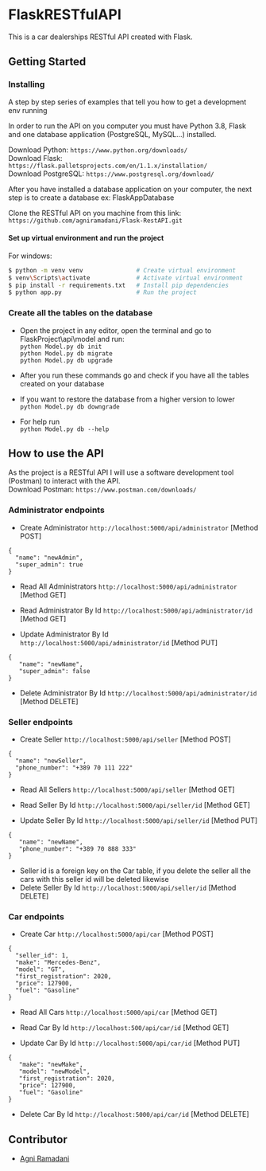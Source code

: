 # FlaskRESTfulAPI

This is a car dealerships RESTful API created with Flask.

## Getting Started

### Installing
A step by step series of examples that tell you how to get a development env running

In order to run the API on you computer you must have Python 3.8, Flask and one database application (PostgreSQL, MySQL...) installed.

Download Python:  ``` https://www.python.org/downloads/  ``` <br />
Download Flask:  ``` https://flask.palletsprojects.com/en/1.1.x/installation/  ``` <br />
Download PostgreSQL: ``` https://www.postgresql.org/download/ ``` <br />

After you have installed a database application on your computer, the next step is to create a database ex: FlaskAppDatabase

Clone the RESTful API on you machine from this link: ``` https://github.com/agniramadani/Flask-RestAPI.git ```

#### Set up virtual environment and run the project

For windows:

```bash
$ python -m venv venv               # Create virtual environment
$ venv\Scripts\activate             # Activate virtual environment
$ pip install -r requirements.txt   # Install pip dependencies
$ python app.py                     # Run the project     
```


### Create all the tables on the database
- Open the project in any editor, open the terminal and go to FlaskProject\api\model and run: <br />
 ``` python Model.py db init  ``` <br />
 ``` python Model.py db migrate ``` <br />
 ``` python Model.py db upgrade ``` <br />
- After you run these commands go and check if you have all the tables created on your database <br />

- If you want to restore the database from a higher version to lower <br />
``` python Model.py db downgrade  ``` <br />
- For help run <br />
``` python Model.py db --help  ``` <br />


## How to use the API

As the project is a RESTful API I will use a software development tool (Postman) to interact with the API. <br />
Download Postman:  ``` https://www.postman.com/downloads/  ``` <br />


### Administrator endpoints

- Create Administrator ``` http://localhost:5000/api/administrator ``` [Method POST]  <br />
 ``` 
 {
   "name": "newAdmin",
   "super_admin": true
 }
 ``` 

- Read All Administrators ``` http://localhost:5000/api/administrator ``` [Method GET]  <br />

- Read Administrator By Id ``` http://localhost:5000/api/administrator/id ``` [Method GET]  <br />

- Update Administrator By Id ``` http://localhost:5000/api/administrator/id ``` [Method PUT]  <br />
```
{
   "name": "newName",
   "super_admin": false
}
``` 

- Delete Administrator By Id ``` http://localhost:5000/api/administrator/id ``` [Method DELETE]  <br />


### Seller endpoints

- Create Seller ``` http://localhost:5000/api/seller ``` [Method POST]  <br />
 ``` 
 {
   "name": "newSeller",
   "phone_number": "+389 70 111 222"
 }
 ``` 

- Read All Sellers ``` http://localhost:5000/api/seller ``` [Method GET]  <br />

- Read Seller By Id ``` http://localhost:5000/api/seller/id ``` [Method GET]  <br />

- Update Seller By Id ``` http://localhost:5000/api/seller/id ``` [Method PUT]  <br />
```
{
   "name": "newName",
   "phone_number": "+389 70 888 333"
}
``` 

- Seller id is a foreign key on the Car table, if you delete the seller all the cars with this seller id will be deleted likewise <br />
- Delete Seller By Id ``` http://localhost:5000/api/seller/id ``` [Method DELETE]  <br />


### Car endpoints

- Create Car ``` http://localhost:5000/api/car ``` [Method POST]  <br />
 ``` 
{
   "seller_id": 1,
   "make": "Mercedes-Benz",
   "model": "GT",
   "first_registration": 2020,
   "price": 127900,
   "fuel": "Gasoline"
}
 ``` 

- Read All Cars ``` http://localhost:5000/api/car ``` [Method GET]  <br />

- Read Car By Id ``` http://localhost:500/api/car/id ``` [Method GET]  <br />

- Update Car By Id ``` http://localhost:5000/api/car/id ``` [Method PUT]  <br />
```
{
   "make": "newMake",
   "model": "newModel",
   "first_registration": 2020,
   "price": 127900,
   "fuel": "Gasoline"
}
``` 

- Delete Car By Id ``` http://localhost:5000/api/car/id ``` [Method DELETE]  <br />


## Contributor
  
 * [Agni Ramadani](https://github.com/agniramadani)
